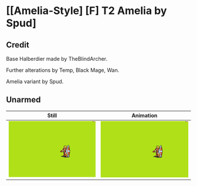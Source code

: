 # [\[Amelia-Style\] \[F\] T2 Amelia by Spud]

## Credit

Base Halberdier made by TheBlindArcher.

Further alterations by Temp, Black Mage, Wan.

Amelia variant by Spud.
	
## Unarmed

| Still | Animation |
| :---: | :-------: |
| ![Unarmed still](./Unarmed_000.png) | ![Unarmed animation](./Unarmed.gif) |
